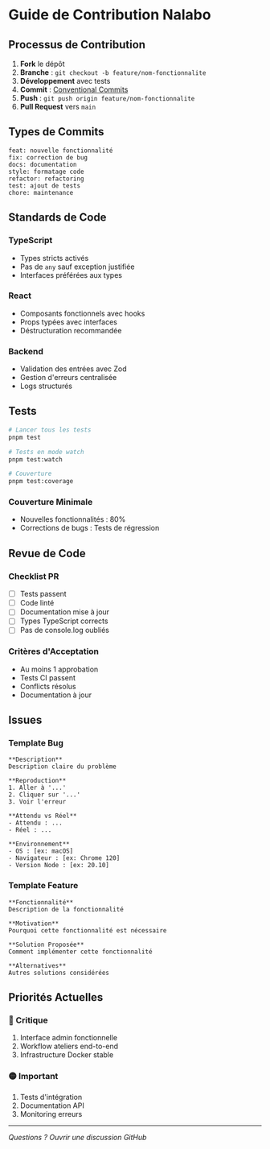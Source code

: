 
# Guide de Contribution Nalabo

## Processus de Contribution

1. **Fork** le dépôt
2. **Branche** : `git checkout -b feature/nom-fonctionnalite`
3. **Développement** avec tests
4. **Commit** : [Conventional Commits](https://www.conventionalcommits.org/)
5. **Push** : `git push origin feature/nom-fonctionnalite`
6. **Pull Request** vers `main`

## Types de Commits

```
feat: nouvelle fonctionnalité
fix: correction de bug
docs: documentation
style: formatage code
refactor: refactoring
test: ajout de tests
chore: maintenance
```

## Standards de Code

### TypeScript
- Types stricts activés
- Pas de `any` sauf exception justifiée
- Interfaces préférées aux types

### React
- Composants fonctionnels avec hooks
- Props typées avec interfaces
- Déstructuration recommandée

### Backend
- Validation des entrées avec Zod
- Gestion d'erreurs centralisée
- Logs structurés

## Tests

```bash
# Lancer tous les tests
pnpm test

# Tests en mode watch
pnpm test:watch

# Couverture
pnpm test:coverage
```

### Couverture Minimale
- Nouvelles fonctionnalités : 80%
- Corrections de bugs : Tests de régression

## Revue de Code

### Checklist PR
- [ ] Tests passent
- [ ] Code linté
- [ ] Documentation mise à jour
- [ ] Types TypeScript corrects
- [ ] Pas de console.log oubliés

### Critères d'Acceptation
- Au moins 1 approbation
- Tests CI passent
- Conflicts résolus
- Documentation à jour

## Issues

### Template Bug
```
**Description**
Description claire du problème

**Reproduction**
1. Aller à '...'
2. Cliquer sur '...'
3. Voir l'erreur

**Attendu vs Réel**
- Attendu : ...
- Réel : ...

**Environnement**
- OS : [ex: macOS]
- Navigateur : [ex: Chrome 120]
- Version Node : [ex: 20.10]
```

### Template Feature
```
**Fonctionnalité**
Description de la fonctionnalité

**Motivation**
Pourquoi cette fonctionnalité est nécessaire

**Solution Proposée**
Comment implémenter cette fonctionnalité

**Alternatives**
Autres solutions considérées
```

## Priorités Actuelles

### 🔴 Critique
1. Interface admin fonctionnelle
2. Workflow ateliers end-to-end
3. Infrastructure Docker stable

### 🟡 Important
1. Tests d'intégration
2. Documentation API
3. Monitoring erreurs

---
*Questions ? Ouvrir une discussion GitHub*
